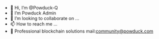 - 👋 Hi, I’m @Powduck-Q
- 🌱 I’m Powduck Admin
- 💞️ I’m looking to collaborate on ...
- 📫 How to reach me ...
- 🚀 Professional blockchain solutions
mail:community@powduck.com 


<!---
Powduck-Q/Powduck-Q is a ✨ special ✨ repository because its `README.md` (this file) appears on your GitHub profile.
You can click the Preview link to take a look at your changes.
--->
